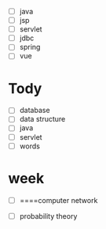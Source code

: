 - [ ] java
- [ ] jsp
- [ ] servlet 
- [ ] jdbc
- [ ] spring
- [ ] vue

# Tody
- [ ] database
- [ ] data structure
- [ ] java
- [ ] servlet
- [ ] words

# week
- [ ] ====computer network
- [ ] probability theory


